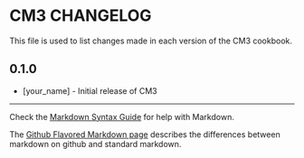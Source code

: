 CM3 CHANGELOG
=============

This file is used to list changes made in each version of the CM3 cookbook.

0.1.0
-----
- [your_name] - Initial release of CM3

- - -
Check the [Markdown Syntax Guide](http://daringfireball.net/projects/markdown/syntax) for help with Markdown.

The [Github Flavored Markdown page](http://github.github.com/github-flavored-markdown/) describes the differences between markdown on github and standard markdown.
